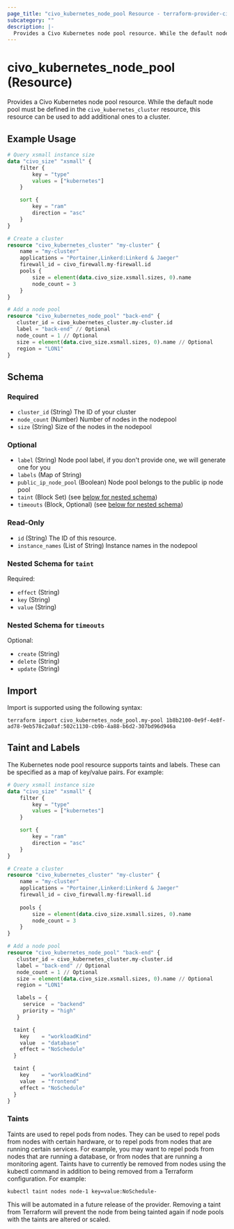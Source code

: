 ```yaml
---
page_title: "civo_kubernetes_node_pool Resource - terraform-provider-civo"
subcategory: ""
description: |-
  Provides a Civo Kubernetes node pool resource. While the default node pool must be defined in the civo_kubernetes_cluster resource, this resource can be used to add additional ones to a cluster.
---
```


# civo_kubernetes_node_pool (Resource)

Provides a Civo Kubernetes node pool resource. While the default node pool must be defined in the `civo_kubernetes_cluster` resource, this resource can be used to add additional ones to a cluster.

## Example Usage

```terraform
# Query xsmall instance size
data "civo_size" "xsmall" {
    filter {
        key = "type"
        values = ["kubernetes"]
    }

    sort {
        key = "ram"
        direction = "asc"
    }
}

# Create a cluster
resource "civo_kubernetes_cluster" "my-cluster" {
    name = "my-cluster"
    applications = "Portainer,Linkerd:Linkerd & Jaeger"
    firewall_id = civo_firewall.my-firewall.id
    pools {
        size = element(data.civo_size.xsmall.sizes, 0).name
        node_count = 3
    }
}

# Add a node pool
resource "civo_kubernetes_node_pool" "back-end" {
   cluster_id = civo_kubernetes_cluster.my-cluster.id
   label = "back-end" // Optional
   node_count = 1 // Optional
   size = element(data.civo_size.xsmall.sizes, 0).name // Optional
   region = "LON1"
}
```

<!-- schema generated by tfplugindocs -->
## Schema

### Required

- `cluster_id` (String) The ID of your cluster
- `node_count` (Number) Number of nodes in the nodepool
- `size` (String) Size of the nodes in the nodepool

### Optional

- `label` (String) Node pool label, if you don't provide one, we will generate one for you
- `labels` (Map of String)
- `public_ip_node_pool` (Boolean) Node pool belongs to the public ip node pool
- `taint` (Block Set) (see [below for nested schema](#nestedblock--taint))
- `timeouts` (Block, Optional) (see [below for nested schema](#nestedblock--timeouts))

### Read-Only

- `id` (String) The ID of this resource.
- `instance_names` (List of String) Instance names in the nodepool

<a id="nestedblock--taint"></a>
### Nested Schema for `taint`

Required:

- `effect` (String)
- `key` (String)
- `value` (String)


<a id="nestedblock--timeouts"></a>
### Nested Schema for `timeouts`

Optional:

- `create` (String)
- `delete` (String)
- `update` (String)

## Import

Import is supported using the following syntax:

```shell
terraform import civo_kubernetes_node_pool.my-pool 1b8b2100-0e9f-4e8f-ad78-9eb578c2a0af:502c1130-cb9b-4a88-b6d2-307bd96d946a
```
## Taint and Labels

The Kubernetes node pool resource supports taints and labels. These can be specified as a map of key/value pairs. For example:

```terraform
# Query xsmall instance size
data "civo_size" "xsmall" {
    filter {
        key = "type"
        values = ["kubernetes"]
    }

    sort {
        key = "ram"
        direction = "asc"
    }
}

# Create a cluster
resource "civo_kubernetes_cluster" "my-cluster" {
    name = "my-cluster"
    applications = "Portainer,Linkerd:Linkerd & Jaeger"
    firewall_id = civo_firewall.my-firewall.id
    
    pools {
        size = element(data.civo_size.xsmall.sizes, 0).name
        node_count = 3
    }
}

# Add a node pool
resource "civo_kubernetes_node_pool" "back-end" {
   cluster_id = civo_kubernetes_cluster.my-cluster.id
   label = "back-end" // Optional
   node_count = 1 // Optional
   size = element(data.civo_size.xsmall.sizes, 0).name // Optional
   region = "LON1"

   labels = {
     service  = "backend"
     priority = "high"
   }

  taint {
    key    = "workloadKind"
    value  = "database"
    effect = "NoSchedule"
  }

  taint {
    key    = "workloadKind"
    value  = "frontend"
    effect = "NoSchedule"
  }
}
```

### Taints

Taints are used to repel pods from nodes. They can be used to repel pods from nodes with certain hardware, or to repel pods from nodes that are running certain services. For example, you may want to repel pods from nodes that are running a database, or from nodes that are running a monitoring agent.
Taints have to currently be removed from nodes using the kubectl command in addition to being removed from a Terraform configuration. For example:

```shell
kubectl taint nodes node-1 key=value:NoSchedule-
```
This will be automated in a future release of the provider. Removing a taint from Terraform will prevent the node from being tainted again if node pools with the taints are altered or scaled.
